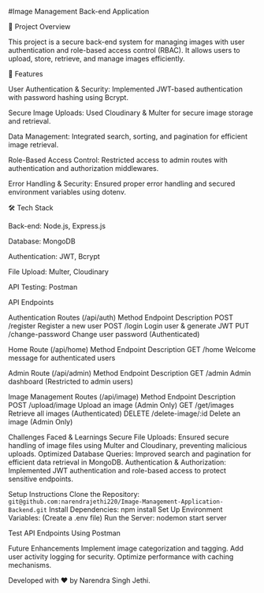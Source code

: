 #Image Management Back-end Application

📌 Project Overview

This project is a secure back-end system for managing images with user authentication and role-based access control (RBAC). It allows users to upload, store, retrieve, and manage images efficiently.

🚀 Features

User Authentication & Security: Implemented JWT-based authentication with password hashing using Bcrypt.

Secure Image Uploads: Used Cloudinary & Multer for secure image storage and retrieval.

Data Management: Integrated search, sorting, and pagination for efficient image retrieval.

Role-Based Access Control: Restricted access to admin routes with authentication and authorization middlewares.

Error Handling & Security: Ensured proper error handling and secured environment variables using dotenv.

🛠️ Tech Stack

Back-end: Node.js, Express.js

Database: MongoDB

Authentication: JWT, Bcrypt

File Upload: Multer, Cloudinary

API Testing: Postman

API Endpoints

Authentication Routes (/api/auth)
Method  Endpoint          Description
POST    /register         Register a new user
POST    /login            Login user & generate JWT
PUT     /change-password  Change user password (Authenticated)


Home Route (/api/home)
Method  Endpoint   Description
GET     /home      Welcome message for authenticated users


Admin Route (/api/admin)
Method    Endpoint   Description
GET       /admin     Admin dashboard (Restricted to admin users)

Image Management Routes (/api/image)
Method  Endpoint           Description  
POST    /upload/image      Upload an image (Admin Only)
GET     /get/images        Retrieve all images (Authenticated)
DELETE  /delete-image/:id  Delete an image (Admin Only)

Challenges Faced & Learnings
Secure File Uploads: Ensured secure handling of image files using Multer and Cloudinary, preventing malicious uploads.
Optimized Database Queries: Improved search and pagination for efficient data retrieval in MongoDB.
Authentication & Authorization: Implemented JWT authentication and role-based access to protect sensitive endpoints.

Setup Instructions
Clone the Repository: `git@github.com:narendrajethi220/Image-Management-Application-Backend.git`
Install Dependencies: npm install
Set Up Environment Variables: (Create a .env file)
Run the Server: nodemon start server

Test API Endpoints Using Postman

Future Enhancements
Implement image categorization and tagging.
Add user activity logging for security.
Optimize performance with caching mechanisms.

Developed with ❤️ by Narendra Singh Jethi.
